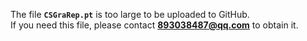 The  file **`CSGraRep.pt`** is too large to be uploaded to GitHub.  
If you need this file, please contact **[893038487@qq.com](mailto:893038487@qq.com)** to obtain it.
